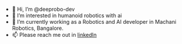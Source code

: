 - 👋 Hi, I’m @deeprobo-dev
- 👀 I’m interested in humanoid robotics with ai
- 🌱 I’m currently working as a Robotics and AI developer in Machani Robotics, Bangalore.
- 📫 Please reach me out in [linkedIn](https://www.linkedin.com/in/santu-hazra)

<!---
deeprobo-dev/deeprobo-dev is a ✨ special ✨ repository because its `README.md` (this file) appears on your GitHub profile.
You can click the Preview link to take a look at your changes.
--->

